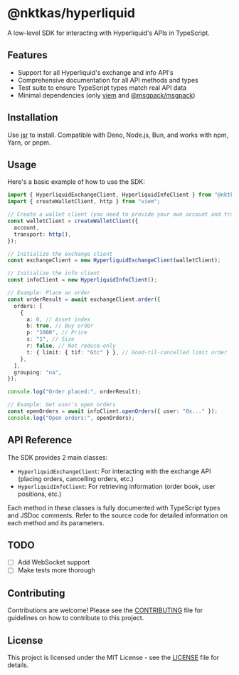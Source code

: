 # @nktkas/hyperliquid

A low-level SDK for interacting with Hyperliquid's APIs in TypeScript.

## Features

- Support for all Hyperliquid's exchange and info API's
- Comprehensive documentation for all API methods and types
- Test suite to ensure TypeScript types match real API data
- Minimal dependencies (only [viem](https://viem.sh/) and [@msgpack/msgpack](https://github.com/msgpack/msgpack-javascript))

## Installation

Use [jsr](https://jsr.io/@nktkas/hyperliquid) to install. Compatible with Deno, Node.js, Bun, and works with npm, Yarn, or pnpm.

## Usage

Here's a basic example of how to use the SDK:

```typescript
import { HyperliquidExchangeClient, HyperliquidInfoClient } from "@nktkas/hyperliquid";
import { createWalletClient, http } from "viem";

// Create a wallet client (you need to provide your own account and transport)
const walletClient = createWalletClient({
  account,
  transport: http(),
});

// Initialize the exchange client
const exchangeClient = new HyperliquidExchangeClient(walletClient);

// Initialize the info client
const infoClient = new HyperliquidInfoClient();

// Example: Place an order
const orderResult = await exchangeClient.order({
  orders: [
    {
      a: 0, // Asset index
      b: true, // Buy order
      p: "1000", // Price
      s: "1", // Size
      r: false, // Not reduce-only
      t: { limit: { tif: "Gtc" } }, // Good-til-cancelled limit order
    },
  ],
  grouping: "na",
});

console.log("Order placed:", orderResult);

// Example: Get user's open orders
const openOrders = await infoClient.openOrders({ user: "0x..." });
console.log("Open orders:", openOrders);
```

## API Reference

The SDK provides 2 main classes:

- `HyperliquidExchangeClient`: For interacting with the exchange API (placing orders, cancelling orders, etc.)
- `HyperliquidInfoClient`: For retrieving information (order book, user positions, etc.)

Each method in these classes is fully documented with TypeScript types and JSDoc comments. Refer to the source code for detailed information on each method and its parameters.

## TODO

- [ ] Add WebSocket support
- [ ] Make tests more thorough

## Contributing

Contributions are welcome! Please see the [CONTRIBUTING](./CONTRIBUTING.md) file for guidelines on how to contribute to this project.

## License

This project is licensed under the MIT License - see the [LICENSE](./LICENSE) file for details.
